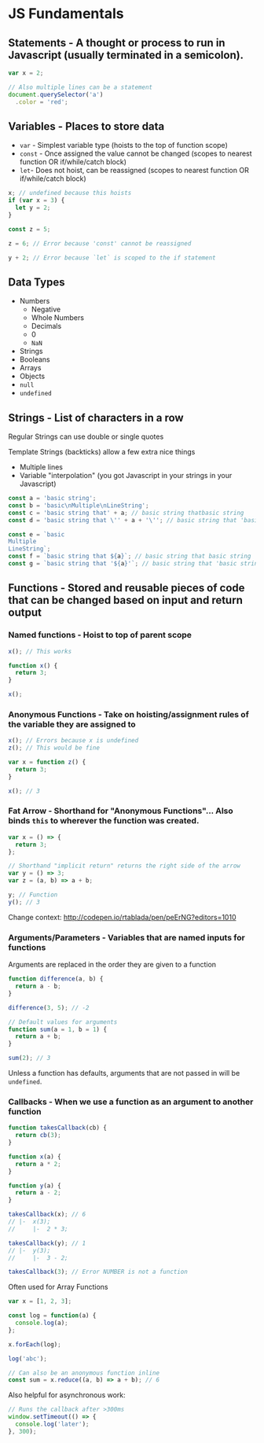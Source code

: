 # JS Fundamentals

## Statements - A thought or process to run in Javascript (usually terminated in a semicolon).

```js
var x = 2;

// Also multiple lines can be a statement
document.querySelector('a')
  .color = 'red';
```

## Variables - Places to store data

* `var` - Simplest variable type (hoists to the top of function scope)
* `const` - Once assigned the value cannot be changed (scopes to nearest function OR if/while/catch block)
* `let`- Does not hoist, can be reassigned (scopes to nearest function OR if/while/catch block)

```js
x; // undefined because this hoists
if (var x = 3) {
  let y = 2;
}

const z = 5;

z = 6; // Error because 'const' cannot be reassigned

y + 2; // Error because `let` is scoped to the if statement
```

## Data Types

* Numbers
  * Negative
  * Whole Numbers
  * Decimals
  * 0
  * `NaN`
* Strings
* Booleans
* Arrays
* Objects
* `null`
* `undefined`

## Strings - List of characters in a row

Regular Strings can use double or single quotes

Template Strings (backticks) allow a few extra nice things

* Multiple lines
* Variable "interpolation" (you got Javascript in your strings in your Javascript)

```js
const a = 'basic string';
const b = 'basic\nMultiple\nLineString';
const c = 'basic string that' + a; // basic string thatbasic string
const d = 'basic string that \'' + a + '\''; // basic string that 'basic string'

const e = `basic
Multiple
LineString`;
const f = `basic string that ${a}`; // basic string that basic string
const g = `basic string that '${a}'`; // basic string that 'basic string'
```

## Functions - Stored and reusable pieces of code that can be changed based on input and return output

### Named functions - Hoist to top of parent scope

```js
x(); // This works

function x() {
  return 3;
}

x();
```

### Anonymous Functions - Take on hoisting/assignment rules of the variable they are assigned to

```js
x(); // Errors because x is undefined
z(); // This would be fine

var x = function z() {
  return 3;
}

x(); // 3
```

### Fat Arrow - Shorthand for "Anonymous Functions"... Also binds `this` to wherever the function was created.

```js
var x = () => {
  return 3;
};

// Shorthand "implicit return" returns the right side of the arrow
var y = () => 3;
var z = (a, b) => a + b;

y; // Function
y(); // 3
```

Change context: http://codepen.io/rtablada/pen/peErNG?editors=1010

### Arguments/Parameters - Variables that are named inputs for functions

Arguments are replaced in the order they are given to a function

```js
function difference(a, b) {
  return a - b;
}

difference(3, 5); // -2

// Default values for arguments
function sum(a = 1, b = 1) {
  return a + b;
}

sum(2); // 3
```

Unless a function has defaults, arguments that are not passed in will be `undefined`.

### Callbacks - When we use a function as an argument to another function

```js
function takesCallback(cb) {
  return cb(3);
}

function x(a) {
  return a * 2;
}

function y(a) {
  return a - 2;
}

takesCallback(x); // 6
// |-  x(3);
//     |-  2 * 3;

takesCallback(y); // 1
// |-  y(3);
//     |-  3 - 2;

takesCallback(3); // Error NUMBER is not a function
```

Often used for Array Functions

```js
var x = [1, 2, 3];

const log = function(a) {
  console.log(a);
};

x.forEach(log);

log('abc');

// Can also be an anonymous function inline
const sum = x.reduce((a, b) => a + b); // 6
```

Also helpful for asynchronous work:

```js
// Runs the callback after >300ms
window.setTimeout(() => {
  console.log('later');
}, 300);
```
